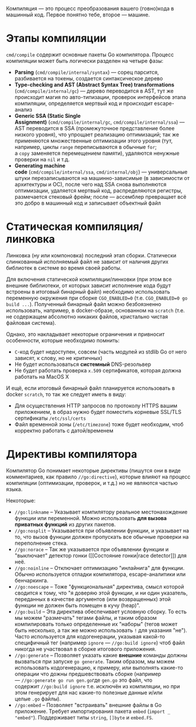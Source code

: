 Компиляция — это процесс преобразования вашего (говно)кода в машинный код. Первое понятно тебе, второе — машине.
# Этапы компиляции
`cmd/compile` содержит основные пакеты Go компилятора. Процесс компиляции может быть логически разделен на четыре фазы:
- **Parsing** (`cmd/compile/internal/syntax`) — сорец парсится, разбивается на токены, создается синтаксическое дерево
- **Type-checking and AST (Abstract Syntax Tree) transformations** (`cmd/compile/internal/gc`) — дерево переводится в AST, тут же происходит магия по авто-типизации, проверок интерфейсов этапа компиляции, определяется мертвый код и происходит escape-анализ
- **Generic SSA (Static Single Assignment)** (`cmd/compile/internal/gc`, `cmd/compile/internal/ssa`) — AST переводится в SSA (промежуточное представление более низкого уровня), что упрощает реализацию оптимизаций; так же применяются множественные оптимизации этого уровня (тут, например, циклы `range` переписываются в обычные `for`; а `copy` заменяется перемещением памяти), удаляются ненужные проверки на `nil` и т.д.
- **Generating machine code** (`cmd/compile/internal/ssa`, `cmd/internal/obj`) — универсальные штуки перезаписываются на машинно-зависимые (в зависимости от архитектуры и ОС), после чего над SSA снова выполняются оптимизации, удаляется мертвый код, распределяются регистры, размечается стековый фрейм; после — ассемблер превращает всё это добро в машинный код и записывает объектный файл
# Статическая компиляция/линковка
Линковка (ну или компоновка) последний этап сборки. Статически слинкованный исполняемый файл не зависит от наличия других библиотек в системе во время своей работы.

Для включения статической компиляции/линковки (при этом все внешние библиотеки, от которых зависит исполнение кода будут встроены в итоговый бинарный файл) необходимо использовать переменную окружения при сборке `CGO_ENABLED=0` (т.е. `CGO_ENABLED=0 go build ...`). Полученный бинарный файл можно безбоязненно использовать, например, в docker-образе, основанном на `scratch` (т.е. не содержащем абсолютно никаких файлов, кристально чистая файловая система).

Однако, это накладывает некоторые ограничения и привносит особенности, которые необходимо помнить:
- `C`-код будет недоступен, совсем (часть модулей из stdlib Go от него зависят, к слову, но не критичных)
- Не будет использоваться **системный** DNS-резольвер
- Не будет работать проверка `x.509` сертификатов, которая должна работать на MacOS X

И ещё, если итоговый бинарный файл планируется использовать в docker `scratch`, то так же следует иметь в виду:
- Для осуществления HTTP запросов по протоколу HTTPS вашим приложением, в образ нужно будет поместить корневые SSL/TLS сертификаты `/etc/ssl/certs`
- Файл временной зоны (`/etc/timezone`) тоже будет необходим, чтоб корректно работать с датой/временем
# Директивы компилятора
Компилятор Go понимает некоторые директивы (пишутся они в виде комментариев, как правило `//go:directive`), которые влияют на процесс компиляции (оптимизации, проверок, и т.д.) но не являются частью языка.

Некоторые:
- `//go:linkname` – Указывает компилятору реальное местонахождение функции или переменной. Можно использовать **для вызова приватных функций** из других пакетов.
- `//go:nosplit` – Указывается при объявлении функции, и указывает на то, что вызов функции должен пропускать все обычные проверки на переполнение стека.
- `//go:norace` – Так же указывается при объявлении функции и "выключает" детектор гонки ([[Состояние гонки|race detector]]) для неё.
- `//go:noinline` – Отключает оптимизацию "инлайнига" для функции. Обычно используется отладки компилятора, escape-аналитики или бенчаркинга.
- `//go:noescape` – Тоже "функциональная" директива, смысл которой сводится к тому, что "я доверяю этой функции, и ни один указатель, переданных в качестве аргументов (или возвращенных) этой функции не должен быть помещен в кучу (heap)".
-  `//go:build` – Эта директива обеспечивает условную сборку. То есть мы можем "размечать" тегами файлы, и таким образом компилировать только определенные их "наборы" (тегов может быть несколько, а так же можно использовать `!` для указания "не"). Часто используется для кодогенерации, указывая какой-то специфичный тег (например `ignore` — `//go:build ignore`) чтоб файл никогда не участвовал в сборке итогового приложения.
- `//go:generate` – Позволяет указать какие **внешние** команды должны вызваться при запуске `go generate`. Таким образом, мы можем использовать кодогенерацию, к примеру, или выполнять какие-то операции что дожны предшевствовать сборке (например — `//go:generate go run gen.go`где `gen.go` это файл, что содержит `//go:build ignore` т.е. исключён из компиляции, но при этом генерирует для нас какие-то полезные данные и/или целые `.go` файлы).
- `//go:embed` – Позволяет "встраивать" внешние файлы в Go приложение. Требует импортирования пакета `embed` (`import _ "embed"`). Поддерживает типы `string`, `[]byte` и `embed.FS`.